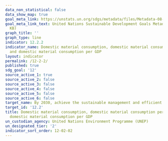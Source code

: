 ```yaml
---
data_non_statistical: false
data_show_map: true
goal_meta_link: https://unstats.un.org/sdgs/metadata/files/Metadata-08-04-02.pdf
goal_meta_link_text: United Nations Sustainable Development Goals Metadata (PDF 783
  KB)
graph_title: ''
graph_type: line
indicator: 12.2.2
indicator_name: Domestic material consumption, domestic material consumption per capita,
  and domestic material consumption per GDP
layout: indicator
permalink: /12-2-2/
published: true
sdg_goal: '12'
source_active_1: true
source_active_2: false
source_active_3: false
source_active_4: false
source_active_5: false
source_active_6: false
target_name: By 2030, achieve the sustainable management and efficient use of natural resources
target_id: '12.2'
title: Domestic material consumption, domestic material consumption per capita, and
  domestic material consumption per GDP
un_custodian_agency: United Nations Environment Programme (UNEP)
un_designated_tier: '2'
indicator_sort_order: 12-02-02
---
```

